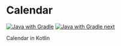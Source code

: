 # Calendar

[![Java with Gradle](https://github.com/Buldugmaster99/Calendar/actions/workflows/gradle.yml/badge.svg)](https://github.com/Buldugmaster99/Calendar/actions/workflows/gradle.yml)
[![Java with Gradle next](https://github.com/Buldugmaster99/Calendar/actions/workflows/gradle.yml/badge.svg)](https://github.com/Buldugmaster99/Calendar/actions/workflows/gradle.yml)

Calendar in Kotlin
